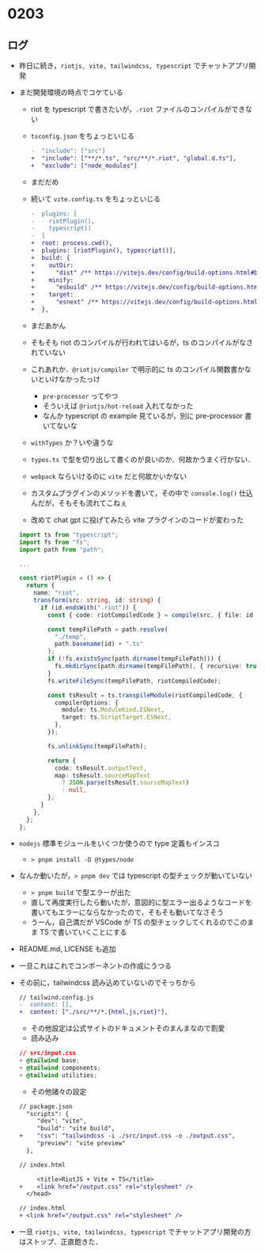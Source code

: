 # 0203

## ログ

- 昨日に続き，`riotjs, vite, tailwindcss, typescript` でチャットアプリ開発
- まだ開発環境の時点でコケている

  - riot を typescript で書きたいが，`.riot` ファイルのコンパイルができない
  - `tsconfig.json` をちょっといじる

    ```diff
    -  "include": ["src"]
    +  "include": ["**/*.ts", "src/**/*.riot", "global.d.ts"],
    +  "exclude": ["node_modules"]
    ```

  - まだだめ
  - 続いて `vite.config.ts` をちょっといじる

    ```diff
    -  plugins: [
    -    riotPlugin(),
    -    typescript()
    -  ]
    +  root: process.cwd(),
    +  plugins: [riotPlugin(), typescript()],
    +  build: {
    +    outDir:
    +      "dist" /** https://vitejs.dev/config/build-options.html#build-outdir */,
    +    minify:
    +      "esbuild" /** https://vitejs.dev/config/build-options.html#build-minify */,
    +    target:
    +      "esnext" /** https://vitejs.dev/config/build-options.html#build-target */,
    +  },
    ```

  - まだあかん
  - そもそも riot のコンパイルが行われてはいるが，ts のコンパイルがなされていない
  - これあれか．`@riotjs/compiler` で明示的に ts のコンパイル関数書かないといけなかったっけ
    - `pre-processor` ってやつ
    - そういえば `@riotjs/hot-reload` 入れてなかった
    - なんか typescript の example 見ているが，別に pre-processor 書いてないな
  - `withTypes` か？いや違うな
  - `types.ts` で型を切り出して書くのが良いのか．何故かうまく行かない．
  - `webpack` ならいけるのに `vite` だと何故かいかない
  - カスタムプラグインのメソッドを書いて，その中で `console.log()` 仕込んだが，そもそも流れてこねぇ
  - 改めて chat gpt に投げてみたら vite プラグインのコードが変わった

  ```ts
  import ts from "typescript";
  import fs from "fs";
  import path from "path";

  ...

  const riotPlugin = () => {
    return {
      name: "riot",
      transform(src: string, id: string) {
        if (id.endsWith(".riot")) {
          const { code: riotCompiledCode } = compile(src, { file: id });

          const tempFilePath = path.resolve(
            "./temp",
            path.basename(id) + ".ts"
          );
          if (!fs.existsSync(path.dirname(tempFilePath))) {
            fs.mkdirSync(path.dirname(tempFilePath), { recursive: true });
          }
          fs.writeFileSync(tempFilePath, riotCompiledCode);

          const tsResult = ts.transpileModule(riotCompiledCode, {
            compilerOptions: {
              module: ts.ModuleKind.ESNext,
              target: ts.ScriptTarget.ESNext,
            },
          });

          fs.unlinkSync(tempFilePath);

          return {
            code: tsResult.outputText,
            map: tsResult.sourceMapText
              ? JSON.parse(tsResult.sourceMapText)
              : null,
          };
        }
      },
    };
  };
  ```

- `nodejs` 標準モジュールをいくつか使うので type 定義もインスコ
  - `> pnpm install -D @types/node`
- なんか動いたが，`> pnpm dev` では typescript の型チェックが動いていない
  - `> pnpm build` で型エラーが出た
  - 直して再度実行したら動いたが，意図的に型エラー出るようなコードを書いてもエラーにならなかったので，そもそも動いてなさそう
  - うーん，自己満だが VSCode が TS の型チェックしてくれるのでこのまま TS で書いていくことにする
- README.md, LICENSE も追加
- 一旦これはこれでコンポーネントの作成にうつる
- その前に，tailwindcss 読み込めていないのでそっちから

  ```diff
  // tailwind.config.js
  -  content: [],
  +  content: ["./src/**/*.{html,js,riot}"],
  ```

  - その他設定は公式サイトのドキュメントそのまんまなので割愛
  - 読み込み

  ```css
  // src/input.css
  + @tailwind base;
  + @tailwind components;
  + @tailwind utilities;
  ```

  - その他諸々の設定

  ```diff
  // package.json
    "scripts": {
       "dev": "vite",
       "build": "vite build",
  +    "css": "tailwindcss -i ./src/input.css -o ./output.css",
       "preview": "vite preview"
    },

  // index.html

       <title>RiotJS + Vite + TS</title>
  +    <link href="/output.css" rel="stylesheet" />
    </head>
  ```

  ```diff
  // index.html
  + <link href="/output.css" rel="stylesheet" />
  ```

- 一旦 `riotjs, vite, tailwindcss, typescript` でチャットアプリ開発の方はストップ．正直飽きた．
